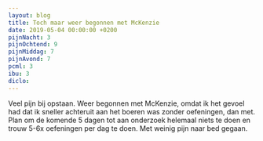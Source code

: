 ```yaml
---
layout: blog
title: Toch maar weer begonnen met McKenzie
date: 2019-05-04 00:00:00 +0200
pijnNacht: 3
pijnOchtend: 9
pijnMiddag: 7
pijnAvond: 7
pcml: 3
ibu: 3
diclo: 
---
```


Veel pijn bij opstaan. Weer begonnen met McKenzie, omdat ik het gevoel had dat ik sneller achteruit aan het boeren was zonder oefeningen, dan met. Plan om de komende 5 dagen tot aan onderzoek helemaal niets te doen en trouw 5-6x oefeningen per dag te doen. Met weinig pijn naar bed gegaan.

